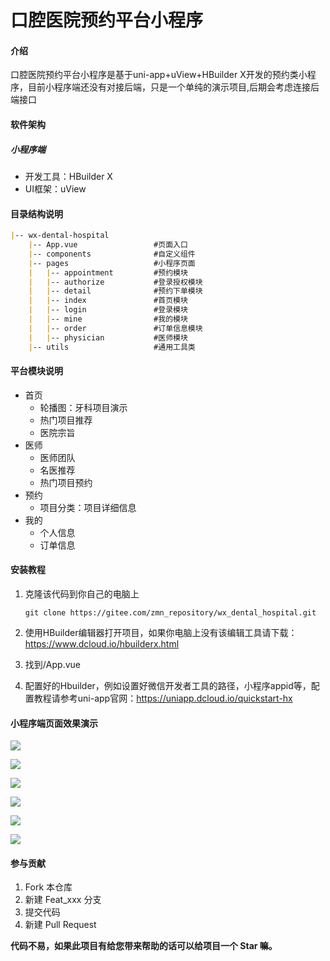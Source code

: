 # 口腔医院预约平台小程序

#### 介绍
口腔医院预约平台小程序是基于uni-app+uView+HBuilder X开发的预约类小程序，目前小程序端还没有对接后端，只是一个单纯的演示项目,后期会考虑连接后端接口

#### 软件架构
##### 小程序端

- 开发工具：HBuilder X
- UI框架：uView

#### 目录结构说明

``` markdown
|-- wx-dental-hospital
    |-- App.vue					#页面入口
	|-- components				#自定义组件
    |-- pages					#小程序页面	
    |   |-- appointment			#预约模块
    |   |-- authorize			#登录授权模块
    |   |-- detail				#预约下单模块
    |   |-- index				#首页模块
    |   |-- login				#登录模块
    |   |-- mine				#我的模块
    |   |-- order				#订单信息模块
    |   |-- physician			#医师模块
    |-- utils					#通用工具类
```

#### 平台模块说明

- 首页
  - 轮播图：牙科项目演示
  - 热门项目推荐
  - 医院宗旨
- 医师
  - 医师团队
  - 名医推荐
  - 热门项目预约
- 预约
  - 项目分类：项目详细信息
- 我的
  - 个人信息
  - 订单信息


#### 安装教程

1. 克隆该代码到你自己的电脑上

   ``` 
   git clone https://gitee.com/zmn_repository/wx_dental_hospital.git
   ```

2.  使用HBuilder编辑器打开项目，如果你电脑上没有该编辑工具请下载：https://www.dcloud.io/hbuilderx.html

3.  找到/App.vue

4.  配置好的Hbuilder，例如设置好微信开发者工具的路径，小程序appid等，配置教程请参考uni-app官网：https://uniapp.dcloud.io/quickstart-hx

#### 小程序端页面效果演示

![](\static\images\登录.png)

![](\static\images\授权.png)

![](\static\images\首页.png)

![](\static\images\医师.png)

![](\static\images\预约.png)

![](\static\images\我的.png)

#### 参与贡献

1.  Fork 本仓库
2.  新建 Feat_xxx 分支
3.  提交代码
4.  新建 Pull Request

**代码不易，如果此项目有给您带来帮助的话可以给项目一个 Star 嘛。**
